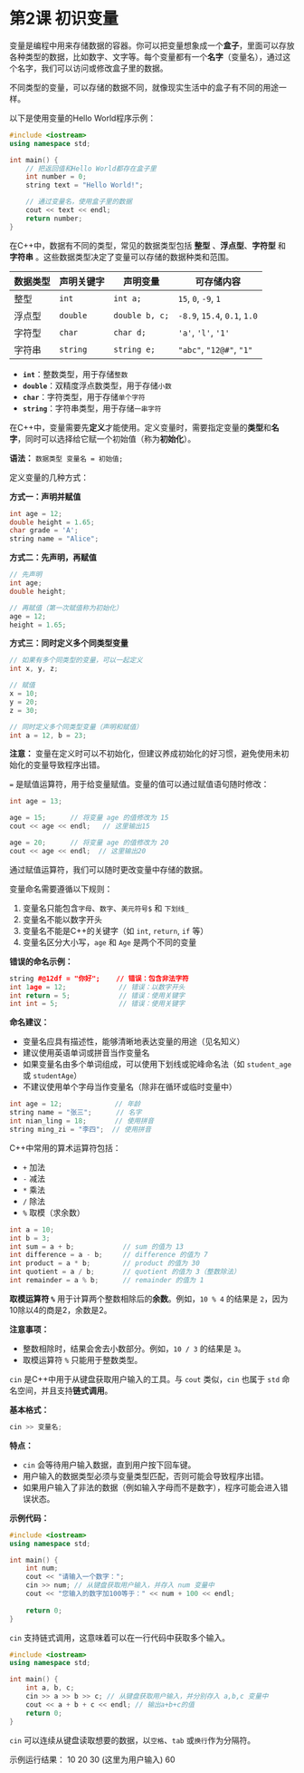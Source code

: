 # 第2课 初识变量

<QA question="什么是变量？" level="tip">

变量是编程中用来存储数据的容器。你可以把变量想象成一个**盒子**，里面可以存放各种类型的数据，比如数字、文字等。每个变量都有一个**名字**（变量名），通过这个名字，我们可以访问或修改盒子里的数据。

不同类型的变量，可以存储的数据不同，就像现实生活中的盒子有不同的用途一样。

以下是使用变量的Hello World程序示例：

```cpp
#include <iostream>
using namespace std;

int main() {  
    // 把返回值和Hello World都存在盒子里
    int number = 0;  
    string text = "Hello World!"; 

    // 通过变量名，使用盒子里的数据
    cout << text << endl;
    return number;
}
```

</QA>

<QA question="计算机里有哪些常见的数据类型？" level="info">

在C++中，数据有不同的类型，常见的数据类型包括 **整型** 、**浮点型**、**字符型** 和 **字符串** 。这些数据类型决定了变量可以存储的数据种类和范围。

| 数据类型  | 声明关键字       | 声明变量        | 可存储内容                   |
| --------- | ---------------- | --------------- | ---------------------------- |
| 整型      | `int`            | `int a;`        | `15`, `0`, `-9`, `1`         |
| 浮点型    | `double`         | `double b, c;`  | `-8.9`, `15.4`, `0.1`, `1.0` |
| 字符型    | `char`           | `char d;`       | `'a'`, `'l'`, `'1'`          |
| 字符串    | `string`         | `string e;`     | `"abc"`, `"12@#"`, `"1"`     |

- **`int`**：整数类型，用于存储`整数`
- **`double`**：双精度浮点数类型，用于存储`小数`
- **`char`**：字符类型，用于存储`单个字符`
- **`string`**：字符串类型，用于存储`一串字符`

</QA>

<QA question="如何定义和使用变量？" level="tip">

在C++中，变量需要先**定义**才能使用。定义变量时，需要指定变量的**类型**和**名字**，同时可以选择给它赋一个初始值（称为**初始化**）。

**语法：** `数据类型 变量名 = 初始值;`

定义变量的几种方式：

**方式一：声明并赋值**
```cpp
int age = 12;
double height = 1.65;
char grade = 'A';
string name = "Alice";
```

**方式二：先声明，再赋值**
```cpp
// 先声明
int age;
double height;

// 再赋值（第一次赋值称为初始化）
age = 12;
height = 1.65;
```

**方式三：同时定义多个同类型变量**
```cpp
// 如果有多个同类型的变量，可以一起定义
int x, y, z;

// 赋值
x = 10;
y = 20;
z = 30;

// 同时定义多个同类型变量（声明和赋值）
int a = 12, b = 23;
```

**注意：** 变量在定义时可以不初始化，但建议养成初始化的好习惯，避免使用未初始化的变量导致程序出错。

</QA>

<QA question="赋值运算符如何使用？">

`=` 是赋值运算符，用于给变量赋值。变量的值可以通过赋值语句随时修改：

```cpp
int age = 13; 

age = 15;      // 将变量 age 的值修改为 15
cout << age << endl;   // 这里输出15

age = 20;      // 将变量 age 的值修改为 20
cout << age << endl;  // 这里输出20
```

通过赋值运算符，我们可以随时更改变量中存储的数据。

</QA>

<QA question="变量命名有哪些规则？">

变量命名需要遵循以下规则：

1. 变量名只能包含`字母`、`数字`、`美元符号$` 和 `下划线_`
2. 变量名不能以数字开头
3. 变量名不能是C++的关键字（如 `int`, `return`, `if` 等）
4. 变量名区分大小写，`age` 和 `Age` 是两个不同的变量

**错误的命名示例：**
```cpp
string #@12df = "你好";    // 错误：包含非法字符
int 1age = 12;             // 错误：以数字开头
int return = 5;            // 错误：使用关键字
int int = 5;               // 错误：使用关键字
```

**命名建议：**
- 变量名应具有描述性，能够清晰地表达变量的用途（见名知义）
- 建议使用英语单词或拼音当作变量名
- 如果变量名由多个单词组成，可以使用下划线或驼峰命名法（如 `student_age` 或 `studentAge`）
- 不建议使用单个字母当作变量名（除非在循环或临时变量中）

```cpp
int age = 12;             // 年龄
string name = "张三";      // 名字
int nian_ling = 18;       // 使用拼音
string ming_zi = "李四";  // 使用拼音
```

</QA>

<QA question="C++有哪些算术运算符？" level="tip">

C++中常用的算术运算符包括：
- `+` 加法
- `-` 减法
- `*` 乘法
- `/` 除法
- `%` 取模（求余数）

```cpp
int a = 10;
int b = 3;
int sum = a + b;            // sum 的值为 13
int difference = a - b;     // difference 的值为 7
int product = a * b;        // product 的值为 30
int quotient = a / b;       // quotient 的值为 3（整数除法）
int remainder = a % b;      // remainder 的值为 1
```

**取模运算符 `%`** 用于计算两个整数相除后的**余数**。例如，`10 % 4` 的结果是 `2`，因为10除以4的商是2，余数是2。

**注意事项：**
- 整数相除时，结果会舍去小数部分。例如，`10 / 3` 的结果是 `3`。
- 取模运算符 `%` 只能用于整数类型。

</QA>

<QA question="如何使用cin获取用户输入？" level="tip">

`cin` 是C++中用于从键盘获取用户输入的工具。与 `cout` 类似，`cin` 也属于 `std` 命名空间，并且支持**链式调用**。

**基本格式：**
```cpp
cin >> 变量名;
```

**特点：**
- `cin` 会等待用户输入数据，直到用户按下回车键。
- 用户输入的数据类型必须与变量类型匹配，否则可能会导致程序出错。
- 如果用户输入了非法的数据（例如输入字母而不是数字），程序可能会进入错误状态。

**示例代码：**
```cpp
#include <iostream>
using namespace std;

int main() {
    int num;
    cout << "请输入一个数字：";
    cin >> num; // 从键盘获取用户输入，并存入 num 变量中
    cout << "您输入的数字加100等于：" << num + 100 << endl;
    
    return 0;
}
```

</QA>

<QA question="cin如何进行链式调用？">

`cin` 支持链式调用，这意味着可以在一行代码中获取多个输入。

```cpp
#include <iostream>
using namespace std;

int main() {
    int a, b, c;
    cin >> a >> b >> c; // 从键盘获取用户输入，并分别存入 a,b,c 变量中
    cout << a + b + c << endl; // 输出a+b+c的值
    return 0;
}
```

`cin` 可以连续从键盘读取想要的数据，以`空格`、`tab` 或`换行`作为分隔符。

示例运行结果：
<RunningResult>
10 20 30 (这里为用户输入)
60
</RunningResult>

</QA> 